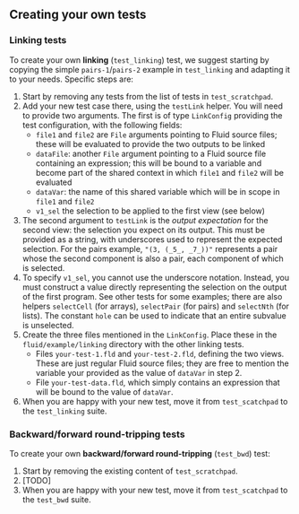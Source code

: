 
## Creating your own tests

### Linking tests

To create your own **linking** (`test_linking`) test, we suggest starting by copying the simple `pairs-1`/`pairs-2` example in `test_linking` and adapting it to your needs. Specific steps are:
1. Start by removing any tests from the list of tests in `test_scratchpad`.
2. Add your new test case there, using the `testLink` helper. You will need to provide two arguments. The first is of type `LinkConfig` providing the test configuration, with the following fields:
   - `file1` and `file2` are `File` arguments pointing to Fluid source files; these will be evaluated to provide the two outputs to be linked
   - `dataFile`: another `File` argument pointing to a Fluid source file containing an expression; this will be bound to a variable and become part of the shared context in which `file1` and `file2` will be evaluated
   - `dataVar`: the name of this shared variable which will be in scope in `file1` and `file2`
   - `v1_sel` the selection to be applied to the first view (see below)
3. The second argument to `testLink` is the _output expectation_ for the second view: the selection you expect on its output. This must be provided as a string, with underscores used to represent the expected selection. For the pairs example, `"(3, (_5_, _7_))"` represents a pair whose the second component is also a pair, each component of which is selected.
4. To specify `v1_sel`, you cannot use the underscore notation. Instead, you must construct a value directly representing the selection on the output of the first program. See other tests for some examples; there are also helpers `selectCell` (for arrays), `selectPair` (for pairs) and `selectNth` (for lists). The constant `hole` can be used to indicate that an entire subvalue is unselected.
5. Create the three files mentioned in the `LinkConfig`. Place these in the `fluid/example/linking` directory with the other linking tests.
    - Files `your-test-1.fld` and `your-test-2.fld`, defining the two views. These are just regular Fluid source files; they are free to mention the variable your provided as the value of `dataVar` in step 2.
    - File `your-test-data.fld`, which simply contains an expression that will be bound to the value of `dataVar`.
6. When you are happy with your new test, move it from `test_scatchpad` to the `test_linking` suite.

### Backward/forward round-tripping tests

To create your own **backward/forward round-tripping** (`test_bwd`) test:
1. Start by removing the existing content of `test_scratchpad`.
2. [TODO]
3. When you are happy with your new test, move it from `test_scatchpad` to the `test_bwd` suite.
